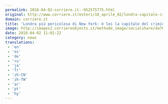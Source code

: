 ```yaml
---
permalink: 2018-04-02-corriere.it--952575775.html
original: http://www.corriere.it/esteri/18_aprile_02/londra-capitale-crimine-9a7e3be4-365b-11e8-a836-1a6391d71628.shtml
domain: corriere.it
title: 'Londra più pericolosa di New York: è lei la capitale del crimine'
image: http://images2.corriereobjects.it/methode_image/socialshare/da761c20-365c-11e8-a836-1a6391d71628.jpg
date: 2018-04-02 11:02:22
category: news
translations: 
 - 'en'
 - 'es'
 - 'de'
 - 'ru'
 - 'ja'
 - 'fr'
 - 'zh-CN'
 - 'zh-TW'
 - 'ar'
 - 'pt'
 - 'hy'
---
```


